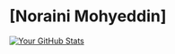 # [Noraini Mohyeddin] 

[![Your GitHub Stats](https://github-readme-stats.vercel.app/api?username=your-username&show_icons=true&theme=radical)](https://github.com/noraini0210/noraini0210)


<!---
noraini0210/noraini0210 is a ✨ special ✨ repository because its `README.md` (this file) appears on your GitHub profile.
You can click the Preview link to take a look at your changes.
--->
